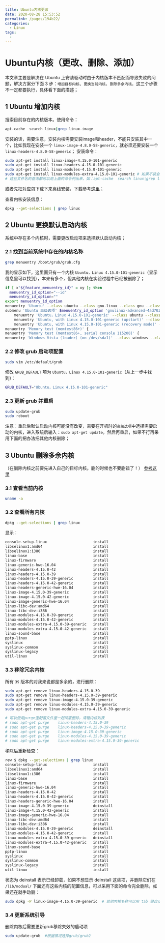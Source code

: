 ```yaml
---
title: Ubuntu内核更改
date: 2020-08-28 15:53:52
permalink: /pages/194b22/
categories: 
  - Linux
tags: 
  - 
---
```

# Ubuntu内核（更改、删除、添加）


本文章主要是解决在 Ubuntu 上安装驱动时由于内核版本不匹配而导致失败的问题，解决方案分下面 3 步：`增加目标内核`、`更换当前内核`、`删除多余内核`，这三个步骤不一定都要执行，具体看下面的描述；
## 1 Ubuntu 增加内核
搜索目前存在的内核版本。使用命令：
```bash
apt-cache  search linux|grep linux-image
```
安装的话，需要注意，安装内核需要安装image和header，不能只安装其中一个，比如我现在安装一个 `linux-image-4.8.0-58-generic`，就必须还要安装一个 `linux-headers-4.8.0-58-generic`；
安装命令：
```bash
sudo apt-get install linux-image-4.15.0-101-generic 
sudo apt-get install linux-headers-4.15.0-101-generic 
sudo apt-get install linux-modules-4.15.0-101-generic
sudo apt-get install linux-modules-extra-4.15.0-101-generic # 如果不装会影响一些驱动
# 这些文件名的查询都可以用上面的命令列出来，如：apt-cache  search linux|grep linux-modules-extra
```
或者先把对应包下载下来离线安装，下载参考[这里](http://www.tamray.cn/index.php/2020/06/15/ubuntu-deb-download-install/)；

查看内核安装信息：
```bash
dpkg --get-selections | grep linux
```

## 2 Ubuntu 更换默认启动内核
系统中存在多个内核时，需要更改启动项来选择默认启动内核；
### 2.1 找到当前系统中存在的内核名称
```bash
grep menuentry /boot/grub/grub.cfg
```
我的显示如下，这里面只有一个内核 `Ubuntu，Linux 4.15.0-101-generic`（显示信息里可以找到），本来有多个，但其他内核在实验过程中已经被删除了；
```bash
if [ x"${feature_menuentry_id}" = xy ]; then
  menuentry_id_option="--id"
  menuentry_id_option=""
export menuentry_id_option
menuentry 'Ubuntu' --class ubuntu --class gnu-linux --class gnu --class os $menuentry_id_option 'gnulinux-simple-4ad703eb-1550-4b99-b406-2b36bf791123' {
submenu 'Ubuntu 高级选项' $menuentry_id_option 'gnulinux-advanced-4ad703eb-1550-4b99-b406-2b36bf791123' {
	menuentry 'Ubuntu，Linux 4.15.0-101-generic' --class ubuntu --class gnu-linux --class gnu --class os $menuentry_id_option 'gnulinux-4.15.0-101-generic-advanced-4ad703eb-1550-4b99-b406-2b36bf791123' {
	menuentry 'Ubuntu, with Linux 4.15.0-101-generic (upstart)' --class ubuntu --class gnu-linux --class gnu --class os $menuentry_id_option 'gnulinux-4.15.0-101-generic-init-upstart-4ad703eb-1550-4b99-b406-2b36bf791123' {
	menuentry 'Ubuntu, with Linux 4.15.0-101-generic (recovery mode)' --class ubuntu --class gnu-linux --class gnu --class os $menuentry_id_option 'gnulinux-4.15.0-101-generic-recovery-4ad703eb-1550-4b99-b406-2b36bf791123' {
menuentry 'Memory test (memtest86+)' {
menuentry 'Memory test (memtest86+, serial console 115200)' {
menuentry 'Windows Vista (loader) (on /dev/sda1)' --class windows --class os $menuentry_id_option 'osprober-chain-2E62F26F62F23B63' {
```
### 2.2 修改 grub 启动项配置
```bash
sudo vim /etc/default/grub
```
修改 `GRUB_DEFAULT` 项为 `Ubuntu，Linux 4.15.0-101-generic`（从上一步中找到）：
```bash
GRUB_DEFAULT="Ubuntu，Linux 4.15.0-101-generic"
```

### 2.3 更新 grub 并重启

```bash
sudo update-grub
sudo reboot
```
注意：重启后默认启动内核可能没有改变，需要在开机时的`高级选项`中选择需要启动的内核，进入系统后输入：`sudo apt-get update`，然后再重启，如果不行再采用下面的把办法把其他内核删除；


## 3 Ubuntu 删除多余内核
（在删除内核之前要先进入自己的目标内核，删的时候也不要删错了！）
[参考这里](https://www.jianshu.com/p/f284bc90944f)
### 3.1 查看当前内核
```bash
uname -a
```
### 3.2 查看所有内核
```bash
dpkg --get-selections | grep linux
```
显示：
```bash
console-setup-linux                     install
libselinux1:amd64                       install
libselinux1:i386                        install
linux-base                              install
linux-firmware                          install
linux-generic-hwe-16.04                 install
linux-headers-4.15.0-42                 install
linux-headers-4.15.0-39                 install
linux-headers-4.15.0-39-generic         install
linux-headers-4.15.0-42-generic         install
linux-headers-generic-hwe-16.04         install
linux-image-4.15.0-39-generic           install
linux-image-4.15.0-42-generic           install
linux-image-generic-hwe-16.04           install
linux-libc-dev:amd64                    install
linux-libc-dev:i386                     install
linux-modules-4.15.0-39-generic         install
linux-modules-4.15.0-42-generic         install
linux-modules-extra-4.15.0-39-generic   install
linux-modules-extra-4.15.0-42-generic   install
linux-sound-base                        install
pptp-linux                              install
syslinux                                install
syslinux-common                         install
syslinux-legacy                         install
util-linux                              install

```

### 3.3 移除冗余内核
所有 `39` 版本的对我来说都是多余的，进行删除：
```bash
sudo apt-get remove	linux-headers-4.15.0-39
sudo apt-get remove	linux-headers-4.15.0-39-generic
sudo apt-get remove	linux-image-4.15.0-39-generic
sudo apt-get remove	linux-modules-4.15.0-39-generic
sudo apt-get remove	linux-modules-extra-4.15.0-39-generic

# 可以使用purge连配置文件里一起彻底删除，清理内核列表
# sudo apt-get purge	linux-headers-4.15.0-39
# sudo apt-get purge	linux-headers-4.15.0-39-generic
# sudo apt-get purge	linux-image-4.15.0-39-generic
# sudo apt-get purge	linux-modules-4.15.0-39-generic
# sudo apt-get purge	linux-modules-extra-4.15.0-39-generic
```
移除后重新检查：
```bash
rew $ dpkg --get-selections | grep linux
console-setup-linux                     install
libselinux1:amd64                       install
libselinux1:i386                        install
linux-base                              install
linux-firmware                          install
linux-generic-hwe-16.04                 install
linux-headers-4.15.0-42                 install
linux-headers-4.15.0-42-generic         install
linux-headers-generic-hwe-16.04         install
linux-image-4.15.0-39-generic           deinstall
linux-image-4.15.0-42-generic           install
linux-image-generic-hwe-16.04           install
linux-libc-dev:amd64                    install
linux-libc-dev:i386                     install
linux-modules-4.15.0-39-generic         deinstall
linux-modules-4.15.0-42-generic         install
linux-modules-extra-4.15.0-39-generic   deinstall
linux-modules-extra-4.15.0-42-generic   install
linux-sound-base                        install
pptp-linux                              install
syslinux                                install
syslinux-common                         install
syslinux-legacy                         install
util-linux                              install
```
状态为 deinstall 表示已经卸载，如果不想显示 deinstall 这些项，并删除它们在 `/lib/modual/` 下面还有这些内核的配置信息，可以采用下面的命令完全删除，如果还在就手动删：
```bash
sudo dpkg -P linux-image-4.15.0-39-generic  # 其他内核名称可以用 tab 键自动补全来查看
```

### 3.4 更新系统引导
删除内核后需要更新grub移除失效的启动项
```bash
sudo update-grub  #根据情况选择grub/grub2
```